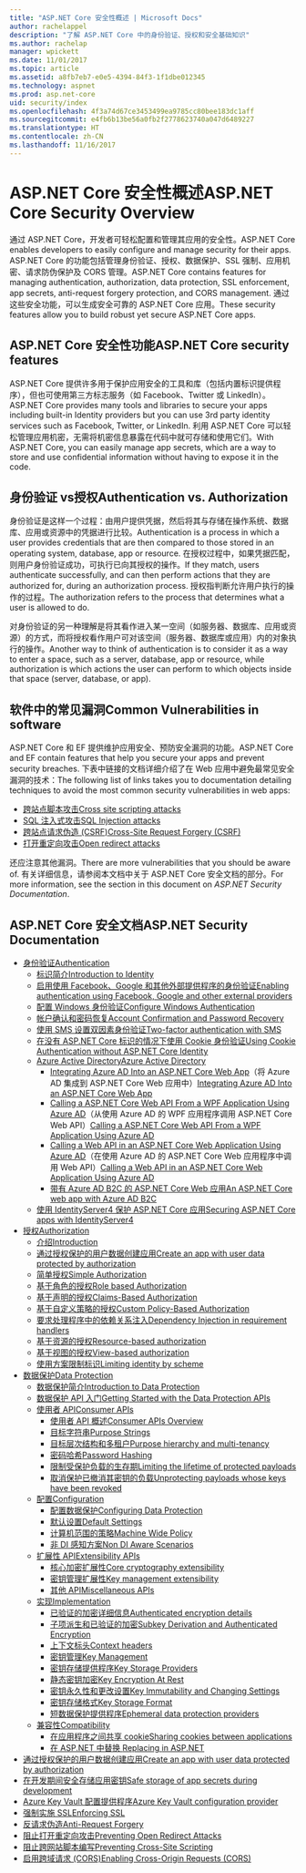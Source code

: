 ```yaml
---
title: "ASP.NET Core 安全性概述 | Microsoft Docs"
author: rachelappel
description: "了解 ASP.NET Core 中的身份验证、授权和安全基础知识"
ms.author: rachelap
manager: wpickett
ms.date: 11/01/2017
ms.topic: article
ms.assetid: a8fb7eb7-e0e5-4394-84f3-1f1dbe012345
ms.technology: aspnet
ms.prod: asp.net-core
uid: security/index
ms.openlocfilehash: 4f3a74d67ce3453499ea9785cc80bee183dc1aff
ms.sourcegitcommit: e4fb6b13be56a0fb2f2778623740a047d6489227
ms.translationtype: HT
ms.contentlocale: zh-CN
ms.lasthandoff: 11/16/2017
---
```

# <a name="aspnet-core-security-overview"></a><span data-ttu-id="919e1-103">ASP.NET Core 安全性概述</span><span class="sxs-lookup"><span data-stu-id="919e1-103">ASP.NET Core Security Overview</span></span>

<span data-ttu-id="919e1-104">通过 ASP.NET Core，开发者可轻松配置和管理其应用的安全性。</span><span class="sxs-lookup"><span data-stu-id="919e1-104">ASP.NET Core enables developers to easily configure and manage security for their apps.</span></span> <span data-ttu-id="919e1-105">ASP.NET Core 的功能包括管理身份验证、授权、数据保护、SSL 强制、应用机密、请求防伪保护及 CORS 管理。</span><span class="sxs-lookup"><span data-stu-id="919e1-105">ASP.NET Core contains features for managing authentication, authorization, data protection, SSL enforcement, app secrets, anti-request forgery protection, and CORS management.</span></span> <span data-ttu-id="919e1-106">通过这些安全功能，可以生成安全可靠的 ASP.NET Core 应用。</span><span class="sxs-lookup"><span data-stu-id="919e1-106">These security features allow you to build robust yet secure ASP.NET Core apps.</span></span> 

## <a name="aspnet-core-security-features"></a><span data-ttu-id="919e1-107">ASP.NET Core 安全性功能</span><span class="sxs-lookup"><span data-stu-id="919e1-107">ASP.NET Core security features</span></span>

<span data-ttu-id="919e1-108">ASP.NET Core 提供许多用于保护应用安全的工具和库（包括内置标识提供程序），但也可使用第三方标志服务（如 Facebook、Twitter 或 LinkedIn）。</span><span class="sxs-lookup"><span data-stu-id="919e1-108">ASP.NET Core provides many tools and libraries to secure your apps including built-in Identity providers but you can use 3rd party identity services such as Facebook, Twitter, or LinkedIn.</span></span> <span data-ttu-id="919e1-109">利用 ASP.NET Core 可以轻松管理应用机密，无需将机密信息暴露在代码中就可存储和使用它们。</span><span class="sxs-lookup"><span data-stu-id="919e1-109">With ASP.NET Core, you can easily manage app secrets, which are a way to store and use confidential information without having to expose it in the code.</span></span> 

## <a name="authentication-vs-authorization"></a><span data-ttu-id="919e1-110">身份验证 vs授权</span><span class="sxs-lookup"><span data-stu-id="919e1-110">Authentication vs. Authorization</span></span>

<span data-ttu-id="919e1-111">身份验证是这样一个过程：由用户提供凭据，然后将其与存储在操作系统、数据库、应用或资源中的凭据进行比较。</span><span class="sxs-lookup"><span data-stu-id="919e1-111">Authentication is a process in which a user provides credentials that are then compared to those stored in an operating system, database, app or resource.</span></span> <span data-ttu-id="919e1-112">在授权过程中，如果凭据匹配，则用户身份验证成功，可执行已向其授权的操作。</span><span class="sxs-lookup"><span data-stu-id="919e1-112">If they match, users authenticate successfully, and can then perform actions that they are authorized for, during an authorization process.</span></span> <span data-ttu-id="919e1-113">授权指判断允许用户执行的操作的过程。</span><span class="sxs-lookup"><span data-stu-id="919e1-113">The authorization refers to the process that determines what a user is allowed to do.</span></span> 

<span data-ttu-id="919e1-114">对身份验证的另一种理解是将其看作进入某一空间（如服务器、数据库、应用或资源）的方式，而将授权看作用户可对该空间（服务器、数据库或应用）内的对象执行的操作。</span><span class="sxs-lookup"><span data-stu-id="919e1-114">Another way to think of authentication is to consider it as a way to enter a space, such as a server, database, app or resource, while authorization is which actions the user can perform to which objects inside that space (server, database, or app).</span></span>

## <a name="common-vulnerabilities-in-software"></a><span data-ttu-id="919e1-115">软件中的常见漏洞</span><span class="sxs-lookup"><span data-stu-id="919e1-115">Common Vulnerabilities in software</span></span>

<span data-ttu-id="919e1-116">ASP.NET Core 和 EF 提供维护应用安全、预防安全漏洞的功能。</span><span class="sxs-lookup"><span data-stu-id="919e1-116">ASP.NET Core and EF contain features that help you secure your apps and prevent security breaches.</span></span> <span data-ttu-id="919e1-117">下表中链接的文档详细介绍了在 Web 应用中避免最常见安全漏洞的技术：</span><span class="sxs-lookup"><span data-stu-id="919e1-117">The following list of links takes you to documentation detailing techniques to avoid the most common security vulnerabilities in web apps:</span></span>

* [<span data-ttu-id="919e1-118">跨站点脚本攻击</span><span class="sxs-lookup"><span data-stu-id="919e1-118">Cross site scripting attacks</span></span>](https://docs.microsoft.com/aspnet/core/security/cross-site-scripting)
* [<span data-ttu-id="919e1-119">SQL 注入式攻击</span><span class="sxs-lookup"><span data-stu-id="919e1-119">SQL Injection attacks</span></span>](https://docs.microsoft.com/ef/core/querying/raw-sql)
* [<span data-ttu-id="919e1-120">跨站点请求伪造 (CSRF)</span><span class="sxs-lookup"><span data-stu-id="919e1-120">Cross-Site Request Forgery (CSRF)</span></span>](https://docs.microsoft.com/aspnet/core/security/anti-request-forgery)
* [<span data-ttu-id="919e1-121">打开重定向攻击</span><span class="sxs-lookup"><span data-stu-id="919e1-121">Open redirect attacks</span></span>](https://docs.microsoft.com/aspnet/core/security/preventing-open-redirects)

<span data-ttu-id="919e1-122">还应注意其他漏洞。</span><span class="sxs-lookup"><span data-stu-id="919e1-122">There are more vulnerabilities that you should be aware of.</span></span> <span data-ttu-id="919e1-123">有关详细信息，请参阅本文档中关于 ASP.NET Core 安全文档的部分。</span><span class="sxs-lookup"><span data-stu-id="919e1-123">For more information, see the section in this document on *ASP.NET Security Documentation*.</span></span> 

## <a name="aspnet-security-documentation"></a><span data-ttu-id="919e1-124">ASP.NET Core 安全文档</span><span class="sxs-lookup"><span data-stu-id="919e1-124">ASP.NET Security Documentation</span></span>

*   [<span data-ttu-id="919e1-125">身份验证</span><span class="sxs-lookup"><span data-stu-id="919e1-125">Authentication</span></span>](authentication/index.md)
    *   [<span data-ttu-id="919e1-126">标识简介</span><span class="sxs-lookup"><span data-stu-id="919e1-126">Introduction to Identity</span></span>](authentication/identity.md)
    *   [<span data-ttu-id="919e1-127">启用使用 Facebook、Google 和其他外部提供程序的身份验证</span><span class="sxs-lookup"><span data-stu-id="919e1-127">Enabling authentication using Facebook, Google and other external providers</span></span>](authentication/social/index.md)
    * [<span data-ttu-id="919e1-128">配置 Windows 身份验证</span><span class="sxs-lookup"><span data-stu-id="919e1-128">Configure Windows Authentication</span></span>](authentication/windowsauth.md)
    *   [<span data-ttu-id="919e1-129">帐户确认和密码恢复</span><span class="sxs-lookup"><span data-stu-id="919e1-129">Account Confirmation and Password Recovery</span></span>](authentication/accconfirm.md)
    *   [<span data-ttu-id="919e1-130">使用 SMS 设置双因素身份验证</span><span class="sxs-lookup"><span data-stu-id="919e1-130">Two-factor authentication with SMS</span></span>](authentication/2fa.md) 
    *   [<span data-ttu-id="919e1-131">在没有 ASP.NET Core 标识的情况下使用 Cookie 身份验证</span><span class="sxs-lookup"><span data-stu-id="919e1-131">Using Cookie Authentication without ASP.NET Core Identity</span></span>](authentication/cookie.md)
    *   [<span data-ttu-id="919e1-132">Azure Active Directory</span><span class="sxs-lookup"><span data-stu-id="919e1-132">Azure Active Directory</span></span>](authentication/azure-active-directory/index.md)
        *   <span data-ttu-id="919e1-133">[Integrating Azure AD Into an ASP.NET Core Web App](https://azure.microsoft.com/documentation/samples/active-directory-dotnet-webapp-openidconnect-aspnetcore/)（将 Azure AD 集成到 ASP.NET Core Web 应用中）</span><span class="sxs-lookup"><span data-stu-id="919e1-133">[Integrating Azure AD Into an ASP.NET Core Web App](https://azure.microsoft.com/documentation/samples/active-directory-dotnet-webapp-openidconnect-aspnetcore/)</span></span>
        *   <span data-ttu-id="919e1-134">[Calling a ASP.NET Core Web API From a WPF Application Using Azure AD](https://azure.microsoft.com/documentation/samples/active-directory-dotnet-native-aspnetcore/)（从使用 Azure AD 的 WPF 应用程序调用 ASP.NET Core Web API）</span><span class="sxs-lookup"><span data-stu-id="919e1-134">[Calling a ASP.NET Core Web API From a WPF Application Using Azure AD](https://azure.microsoft.com/documentation/samples/active-directory-dotnet-native-aspnetcore/)</span></span>
        *   <span data-ttu-id="919e1-135">[Calling a Web API in an ASP.NET Core Web Application Using Azure AD](https://azure.microsoft.com/documentation/samples/active-directory-dotnet-webapp-webapi-openidconnect-aspnetcore/)（在使用 Azure AD 的 ASP.NET Core Web 应用程序中调用 Web API）</span><span class="sxs-lookup"><span data-stu-id="919e1-135">[Calling a Web API in an ASP.NET Core Web Application Using Azure AD](https://azure.microsoft.com/documentation/samples/active-directory-dotnet-webapp-webapi-openidconnect-aspnetcore/)</span></span>
        *   [<span data-ttu-id="919e1-136">带有 Azure AD B2C 的 ASP.NET Core Web 应用</span><span class="sxs-lookup"><span data-stu-id="919e1-136">An ASP.NET Core web app with Azure AD B2C</span></span>](https://azure.microsoft.com/resources/samples/active-directory-b2c-dotnetcore-webapp/)
    *   [<span data-ttu-id="919e1-137">使用 IdentityServer4 保护 ASP.NET Core 应用</span><span class="sxs-lookup"><span data-stu-id="919e1-137">Securing ASP.NET Core apps with IdentityServer4</span></span>](https://identityserver4.readthedocs.io)
*   [<span data-ttu-id="919e1-138">授权</span><span class="sxs-lookup"><span data-stu-id="919e1-138">Authorization</span></span>](authorization/index.md)
    *   [<span data-ttu-id="919e1-139">介绍</span><span class="sxs-lookup"><span data-stu-id="919e1-139">Introduction</span></span>](authorization/introduction.md)
    *   [<span data-ttu-id="919e1-140">通过授权保护的用户数据创建应用</span><span class="sxs-lookup"><span data-stu-id="919e1-140">Create an app with user data protected by authorization</span></span>](xref:security/authorization/secure-data)
    *   [<span data-ttu-id="919e1-141">简单授权</span><span class="sxs-lookup"><span data-stu-id="919e1-141">Simple Authorization</span></span>](authorization/simple.md)
    *   [<span data-ttu-id="919e1-142">基于角色的授权</span><span class="sxs-lookup"><span data-stu-id="919e1-142">Role based Authorization</span></span>](authorization/roles.md)
    *   [<span data-ttu-id="919e1-143">基于声明的授权</span><span class="sxs-lookup"><span data-stu-id="919e1-143">Claims-Based Authorization</span></span>](authorization/claims.md)
    *   [<span data-ttu-id="919e1-144">基于自定义策略的授权</span><span class="sxs-lookup"><span data-stu-id="919e1-144">Custom Policy-Based Authorization</span></span>](authorization/policies.md)
    *   [<span data-ttu-id="919e1-145">要求处理程序中的依赖关系注入</span><span class="sxs-lookup"><span data-stu-id="919e1-145">Dependency Injection in requirement handlers</span></span>](authorization/dependencyinjection.md)
    *   [<span data-ttu-id="919e1-146">基于资源的授权</span><span class="sxs-lookup"><span data-stu-id="919e1-146">Resource-based authorization</span></span>](authorization/resourcebased.md)
    *   [<span data-ttu-id="919e1-147">基于视图的授权</span><span class="sxs-lookup"><span data-stu-id="919e1-147">View-based authorization</span></span>](authorization/views.md)
    *   [<span data-ttu-id="919e1-148">使用方案限制标识</span><span class="sxs-lookup"><span data-stu-id="919e1-148">Limiting identity by scheme</span></span>](authorization/limitingidentitybyscheme.md)
*   [<span data-ttu-id="919e1-149">数据保护</span><span class="sxs-lookup"><span data-stu-id="919e1-149">Data Protection</span></span>](data-protection/index.md)
    *   [<span data-ttu-id="919e1-150">数据保护简介</span><span class="sxs-lookup"><span data-stu-id="919e1-150">Introduction to Data Protection</span></span>](data-protection/introduction.md)
    *   [<span data-ttu-id="919e1-151">数据保护 API 入门</span><span class="sxs-lookup"><span data-stu-id="919e1-151">Getting Started with the Data Protection APIs</span></span>](data-protection/using-data-protection.md)
    *   [<span data-ttu-id="919e1-152">使用者 API</span><span class="sxs-lookup"><span data-stu-id="919e1-152">Consumer APIs</span></span>](data-protection/consumer-apis/index.md)
        *   [<span data-ttu-id="919e1-153">使用者 API 概述</span><span class="sxs-lookup"><span data-stu-id="919e1-153">Consumer APIs Overview</span></span>](data-protection/consumer-apis/overview.md)
        *   [<span data-ttu-id="919e1-154">目标字符串</span><span class="sxs-lookup"><span data-stu-id="919e1-154">Purpose Strings</span></span>](data-protection/consumer-apis/purpose-strings.md)
        *   [<span data-ttu-id="919e1-155">目标层次结构和多租户</span><span class="sxs-lookup"><span data-stu-id="919e1-155">Purpose hierarchy and multi-tenancy</span></span>](data-protection/consumer-apis/purpose-strings-multitenancy.md)
        *   [<span data-ttu-id="919e1-156">密码哈希</span><span class="sxs-lookup"><span data-stu-id="919e1-156">Password Hashing</span></span>](data-protection/consumer-apis/password-hashing.md)
        *   [<span data-ttu-id="919e1-157">限制受保护负载的生存期</span><span class="sxs-lookup"><span data-stu-id="919e1-157">Limiting the lifetime of protected payloads</span></span>](data-protection/consumer-apis/limited-lifetime-payloads.md)
        *   [<span data-ttu-id="919e1-158">取消保护已撤消其密钥的负载</span><span class="sxs-lookup"><span data-stu-id="919e1-158">Unprotecting payloads whose keys have been revoked</span></span>](data-protection/consumer-apis/dangerous-unprotect.md)
    *   [<span data-ttu-id="919e1-159">配置</span><span class="sxs-lookup"><span data-stu-id="919e1-159">Configuration</span></span>](data-protection/configuration/index.md)
        *   [<span data-ttu-id="919e1-160">配置数据保护</span><span class="sxs-lookup"><span data-stu-id="919e1-160">Configuring Data Protection</span></span>](data-protection/configuration/overview.md)
        *   [<span data-ttu-id="919e1-161">默认设置</span><span class="sxs-lookup"><span data-stu-id="919e1-161">Default Settings</span></span>](data-protection/configuration/default-settings.md)
        *   [<span data-ttu-id="919e1-162">计算机范围的策略</span><span class="sxs-lookup"><span data-stu-id="919e1-162">Machine Wide Policy</span></span>](data-protection/configuration/machine-wide-policy.md)
        *   [<span data-ttu-id="919e1-163">非 DI 感知方案</span><span class="sxs-lookup"><span data-stu-id="919e1-163">Non DI Aware Scenarios</span></span>](data-protection/configuration/non-di-scenarios.md)
    *   [<span data-ttu-id="919e1-164">扩展性 API</span><span class="sxs-lookup"><span data-stu-id="919e1-164">Extensibility APIs</span></span>](data-protection/extensibility/index.md)
        *   [<span data-ttu-id="919e1-165">核心加密扩展性</span><span class="sxs-lookup"><span data-stu-id="919e1-165">Core cryptography extensibility</span></span>](data-protection/extensibility/core-crypto.md)
        *   [<span data-ttu-id="919e1-166">密钥管理扩展性</span><span class="sxs-lookup"><span data-stu-id="919e1-166">Key management extensibility</span></span>](data-protection/extensibility/key-management.md)
        *   [<span data-ttu-id="919e1-167">其他 API</span><span class="sxs-lookup"><span data-stu-id="919e1-167">Miscellaneous APIs</span></span>](data-protection/extensibility/misc-apis.md)
    *   [<span data-ttu-id="919e1-168">实现</span><span class="sxs-lookup"><span data-stu-id="919e1-168">Implementation</span></span>](data-protection/implementation/index.md)
        *   [<span data-ttu-id="919e1-169">已验证的加密详细信息</span><span class="sxs-lookup"><span data-stu-id="919e1-169">Authenticated encryption details</span></span>](data-protection/implementation/authenticated-encryption-details.md)
        *   [<span data-ttu-id="919e1-170">子项派生和已验证的加密</span><span class="sxs-lookup"><span data-stu-id="919e1-170">Subkey Derivation and Authenticated Encryption</span></span>](data-protection/implementation/subkeyderivation.md)
        *   [<span data-ttu-id="919e1-171">上下文标头</span><span class="sxs-lookup"><span data-stu-id="919e1-171">Context headers</span></span>](data-protection/implementation/context-headers.md)
        *   [<span data-ttu-id="919e1-172">密钥管理</span><span class="sxs-lookup"><span data-stu-id="919e1-172">Key Management</span></span>](data-protection/implementation/key-management.md)
        *   [<span data-ttu-id="919e1-173">密钥存储提供程序</span><span class="sxs-lookup"><span data-stu-id="919e1-173">Key Storage Providers</span></span>](data-protection/implementation/key-storage-providers.md)
        *   [<span data-ttu-id="919e1-174">静态密钥加密</span><span class="sxs-lookup"><span data-stu-id="919e1-174">Key Encryption At Rest</span></span>](data-protection/implementation/key-encryption-at-rest.md)
        *   [<span data-ttu-id="919e1-175">密钥永久性和更改设置</span><span class="sxs-lookup"><span data-stu-id="919e1-175">Key Immutability and Changing Settings</span></span>](data-protection/implementation/key-immutability.md)
        *   [<span data-ttu-id="919e1-176">密钥存储格式</span><span class="sxs-lookup"><span data-stu-id="919e1-176">Key Storage Format</span></span>](data-protection/implementation/key-storage-format.md)
        *   [<span data-ttu-id="919e1-177">短数据保护提供程序</span><span class="sxs-lookup"><span data-stu-id="919e1-177">Ephemeral data protection providers</span></span>](data-protection/implementation/key-storage-ephemeral.md)
    *   [<span data-ttu-id="919e1-178">兼容性</span><span class="sxs-lookup"><span data-stu-id="919e1-178">Compatibility</span></span>](data-protection/compatibility/index.md)
        *   [<span data-ttu-id="919e1-179">在应用程序之间共享 cookie</span><span class="sxs-lookup"><span data-stu-id="919e1-179">Sharing cookies between applications</span></span>](data-protection/compatibility/cookie-sharing.md)
        *   [<span data-ttu-id="919e1-180">在 ASP.NET 中替换 <machineKey></span><span class="sxs-lookup"><span data-stu-id="919e1-180">Replacing <machineKey> in ASP.NET</span></span>](data-protection/compatibility/replacing-machinekey.md)
*   [<span data-ttu-id="919e1-181">通过授权保护的用户数据创建应用</span><span class="sxs-lookup"><span data-stu-id="919e1-181">Create an app with user data protected by authorization</span></span>](xref:security/authorization/secure-data)
*   [<span data-ttu-id="919e1-182">在开发期间安全存储应用密钥</span><span class="sxs-lookup"><span data-stu-id="919e1-182">Safe storage of app secrets during development</span></span>](app-secrets.md)
*   [<span data-ttu-id="919e1-183">Azure Key Vault 配置提供程序</span><span class="sxs-lookup"><span data-stu-id="919e1-183">Azure Key Vault configuration provider</span></span>](key-vault-configuration.md)
*   [<span data-ttu-id="919e1-184">强制实施 SSL</span><span class="sxs-lookup"><span data-stu-id="919e1-184">Enforcing SSL</span></span>](enforcing-ssl.md)
*   [<span data-ttu-id="919e1-185">反请求伪造</span><span class="sxs-lookup"><span data-stu-id="919e1-185">Anti-Request Forgery</span></span>](anti-request-forgery.md)
*   [<span data-ttu-id="919e1-186">阻止打开重定向攻击</span><span class="sxs-lookup"><span data-stu-id="919e1-186">Preventing Open Redirect Attacks</span></span>](preventing-open-redirects.md)
*   [<span data-ttu-id="919e1-187">阻止跨网站脚本编写</span><span class="sxs-lookup"><span data-stu-id="919e1-187">Preventing Cross-Site Scripting</span></span>](cross-site-scripting.md)
*   [<span data-ttu-id="919e1-188">启用跨域请求 (CORS)</span><span class="sxs-lookup"><span data-stu-id="919e1-188">Enabling Cross-Origin Requests (CORS)</span></span>](cors.md)
